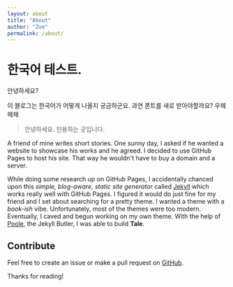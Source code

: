 ```yaml
---
layout: about
title: "About"
author: "Zoe"
permalink: /about/
---
```


# 한국어 테스트.
안녕하세요?

이 블로그는 한국어가 어떻게 나올지 궁금하군요.
과연 폰트를 새로 받아야할까요?
우헤헤헤

> 안녕하세요. 인용하는 곳입니다.

A friend of mine writes short stories. One sunny day, I asked if he wanted a website to showcase his works and he agreed. I decided to use GitHub Pages to host his site. That way he wouldn't have to buy a domain and a server.

While doing some research up on GitHub Pages, I accidentally chanced upon this _simple, blog-aware, static site generator_ called [Jekyll](https://jekyllrb.com/) which works really well with GitHub Pages. I figured it would do just fine for my friend and I set about searching for a pretty theme. I wanted a theme with a _book-ish_ vibe. Unfortunately, most of the themes were too modern. Eventually, I caved and begun working on my own theme. With the help of [Poole](https://github.com/poole/poole), the Jekyll Butler, I was able to build **Tale**.

## Contribute
Feel free to create an issue or make a pull request on [GitHub](https://github.com/chesterhow/tale).

Thanks for reading!
